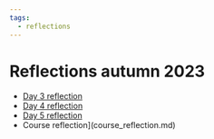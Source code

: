```yaml
---
tags:
  - reflections
---
```


# Reflections autumn 2023

* [Day 3 reflection](day_3_reflection.md)
* [Day 4 reflection](day_4_reflection.md)
* [Day 5 reflection](day_5_reflection.md)
* Course reflection](course_reflection.md)
